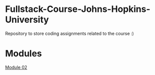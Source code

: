 # Fullstack-Course-Johns-Hopkins-University
Repository to store coding assignments related to the course :)

# Modules

[Module 02](module2-solution)